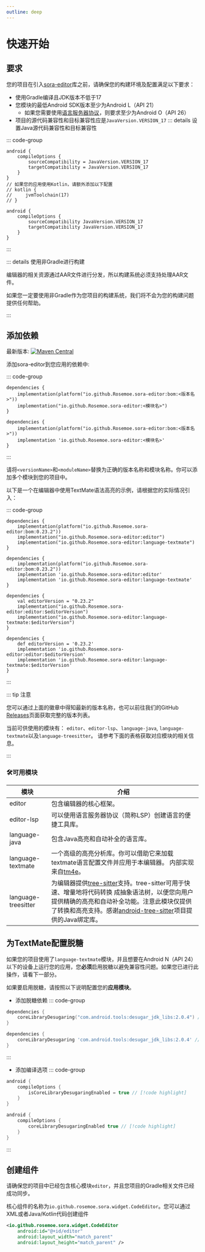 ```yaml
---
outline: deep
---
```

# 快速开始
## 要求
您的项目在引入[sora-editor](https://github.com/Rosemoe/sora-editor)库之前，请确保您的构建环境及配置满足以下要求：
* 使用Gradle编译且JDK版本不低于17
* 您模块的最低Android SDK版本至少为Android L（API 21）
  * 如果您需要使用[语言服务器协议](https://microsoft.github.io/language-server-protocol/)，则要求至少为Android O（API 26）
* 项目的源代码兼容性和目标兼容性应是`JavaVersion.VERSION_17`
::: details 设置Java源代码兼容性和目标兼容性

::: code-group

```Kotlin{3-4,8-10} [Kotlin DSL]
android {
    compileOptions {
        sourceCompatibility = JavaVersion.VERSION_17
        targetCompatibility = JavaVersion.VERSION_17
    }
}
// 如果您的应用使用Kotlin，请额外添加以下配置
// kotlin {
//     jvmToolchain(17)
// }
```

```Groovy{3-4} [Groovy DSL]
android {
    compileOptions {
        sourceCompatibility JavaVersion.VERSION_17
        targetCompatibility JavaVersion.VERSION_17
    }
}
```

:::


::: details 使用非Gradle进行构建

编辑器的相关资源通过AAR文件进行分发，所以构建系统必须支持处理AAR文件。

如果您一定要使用非Gradle作为您项目的构建系统，我们将不会为您的构建问题提供任何帮助。

:::
## 添加依赖

最新版本: [![Maven Central](https://img.shields.io/maven-central/v/io.github.Rosemoe.sora-editor/editor.svg?label=Maven%20Central)]((https://search.maven.org/search?q=io.github.Rosemoe.sora-editor%20editor))

添加sora-editor到您应用的依赖中:

::: code-group

```Kotlin{2-3} [Kotlin DSL]
dependencies {
    implementation(platform("io.github.Rosemoe.sora-editor:bom:<版本名>"))
    implementation("io.github.Rosemoe.sora-editor:<模块名>")
}
```

```Groovy{2-3} [Groovy DSL]
dependencies {
    implementation(platform("io.github.Rosemoe.sora-editor:bom:<版本名>"))
    implementation 'io.github.Rosemoe.sora-editor:<模块名>'
}
```

:::

请将`<versionName>`和`<moduleName>`替换为正确的版本名称和模块名称。你可以添加多个模块到您的项目中。

以下是一个在编辑器中使用TextMate语法高亮的示例，请根据您的实际情况引入：

::: code-group

```Kotlin{2-4} [Kotlin DSL]
dependencies {
    implementation(platform("io.github.Rosemoe.sora-editor:bom:0.23.2"))
    implementation("io.github.Rosemoe.sora-editor:editor")
    implementation("io.github.Rosemoe.sora-editor:language-textmate")
}
```

```Groovy{2-4} [Groovy DSL]
dependencies {
    implementation(platform("io.github.Rosemoe.sora-editor:bom:0.23.2"))
    implementation 'io.github.Rosemoe.sora-editor:editor'
    implementation 'io.github.Rosemoe.sora-editor:language-textmate'
}
```

```Kotlin{2-4} [Kotlin DSL(不使用bom)]
dependencies {
    val editorVersion = "0.23.2"
    implementation("io.github.Rosemoe.sora-editor:editor:$editorVersion")
    implementation("io.github.Rosemoe.sora-editor:language-textmate:$editorVersion")
}
```

```Groovy{2-4} [Groovy DSL(不使用bom)]
dependencies {
    def editorVersion = '0.23.2'
    implementation 'io.github.Rosemoe.sora-editor:editor:$editorVersion'
    implementation 'io.github.Rosemoe.sora-editor:language-textmate:$editorVersion'
}
```

:::

::: tip 注意

您可以通过上面的徽章中得知最新的版本名称，也可以前往我们的GitHub [Releases](https://github.com/Rosemoe/sora-editor/releases)页面获取完整的版本列表。

当前可供使用的模块有： `editor`、`editor-lsp`、`language-java`, `language-textmate`以及`language-treesitter`。
请参考下面的表格获取对应模块的相关信息。

:::

### 🛠️可用模块

| 模块                | 介绍                                                                                                                                                                                                                                                                                                                     |
| ------------------- | ------------------------------------------------------------------------------------------------------------------------------------------------------------------------------------------------------------------------------------------------------------------------------------------------------------------------ |
| editor              | 包含编辑器的核心框架。                                                                                                                                                                                                                                                                                                   |
| editor-lsp          | 可以使用语言服务器协议（简称LSP）创建语言的便捷工具库。                                                                                                                                                                                                                                                                  |
| language-java       | 包含Java高亮和自动补全的语言库。                                                                                                                                                                                                                                                                                         |
| language-textmate   | 一个高级的高亮分析库。你可以借助它来加载textmate语言配置文件并应用于本编辑器。 内部实现来自[tm4e](https://github.com/eclipse/tm4e)。                                                                                                                                                                                     |
| language-treesitter | 为编辑器提供[tree-sitter](https://tree-sitter.github.io/tree-sitter/)支持。tree-sitter可用于快速、增量地将代码转换 成抽象语法树，以便您向用户提供精确的高亮和自动补全功能。注意此模块仅提供了转换和高亮支持。感谢[android-tree-sitter](https://github.com/AndroidIDEOfficial/android-tree-sitter/)项目提供的Java绑定库。 |

## 为TextMate配置脱糖

如果您的项目使用了`language-textmate`模块，并且想要在Android N（API 24）以下的设备上运行您的应用，您**必须**启用脱糖以避免兼容性问题。如果您已进行此操作，请看下一部分。

如果要启用脱糖，请按照以下说明配置您的**应用模块**。

* 添加脱糖依赖
::: code-group

```Kotlin [Kotlin DSL]
dependencies {
    coreLibraryDesugaring("com.android.tools:desugar_jdk_libs:2.0.4") // [!code highlight]
}
```

```Groovy [Groovy DSL]
dependencies {
    coreLibraryDesugaring 'com.android.tools:desugar_jdk_libs:2.0.4' // [!code highlight]
}
```

:::

* 添加编译选项
::: code-group

```Kotlin [Kotlin DSL]
android {
    compileOptions {
        isCoreLibraryDesugaringEnabled = true // [!code highlight]
    }
}
```

```Groovy [Groovy DSL]
android {
    compileOptions {
        coreLibraryDesugaringEnabled true // [!code highlight]
    }
}
```

:::

## 创建组件

请确保您的项目中已经包含核心模块`editor`，并且您项目的Gradle相关文件已经成功同步。

核心组件的名称为`io.github.rosemoe.sora.widget.CodeEditor`。您可以通过XML或者Java/Kotlin代码创建组件

```Xml
<io.github.rosemoe.sora.widget.CodeEditor
    android:id="@+id/editor"
    android:layout_width="match_parent"
    android:layout_height="match_parent" />
```